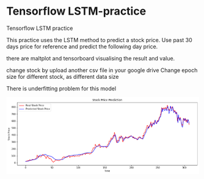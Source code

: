 # Tensorflow LSTM-practice

Tensorflow LSTM practice

This practice uses the LSTM method to predict a stock price. 
Use past 30 days price for reference and predict the following day price.

there are maltplot and tensorboard  visualising the result and value.

change stock by upload another csv file in your google drive
Change epoch size for different stock, as different data size

There is underfitting problem for this model

![image](https://github.com/benbenfai/LSTM-practice/blob/main/result.png)
